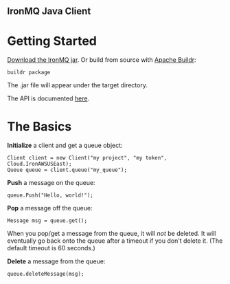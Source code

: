 IronMQ Java Client
----------------

Getting Started
===============

[Download the IronMQ jar](https://github.com/iron-io/iron_mq_java/downloads). 
Or build from source with [Apache Buildr](http://buildr.apache.org):

    buildr package

The .jar file will appear under the target directory.

The API is documented [here](http://iron-io.github.com/iron_mq_java/).

The Basics
==========
**Initialize** a client and get a queue object:

    Client client = new Client("my project", "my token", Cloud.IronAWSUSEast);
    Queue queue = client.queue("my_queue");

**Push** a message on the queue:

    queue.Push("Hello, world!");

**Pop** a message off the queue:

    Message msg = queue.get();

When you pop/get a message from the queue, it will *not* be deleted. It will
eventually go back onto the queue after a timeout if you don't delete it. (The
default timeout is 60 seconds.)

**Delete** a message from the queue:

    queue.deleteMessage(msg);
